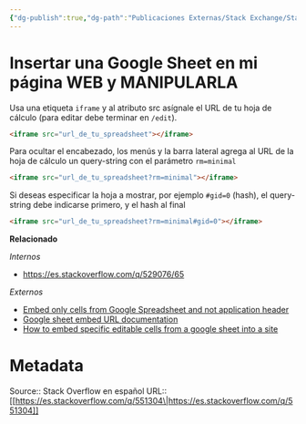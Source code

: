 ```yaml
---
{"dg-publish":true,"dg-path":"Publicaciones Externas/Stack Exchange/Stack Overflow en español/es.stackoverflow.com-551304.md","permalink":"/publicaciones-externas/stack-exchange/stack-overflow-en-espanol/es-stackoverflow-com-551304/","title":"Insertar una Google Sheet en mi página WEB y MANIPULARLA","hide":true,"noteIcon":"default","created":"2024-04-03T12:49:10.418-06:00","updated":"2024-04-05T16:43:57.957-06:00"}
---
```


# Insertar una Google Sheet en mi página WEB y MANIPULARLA

Usa una etiqueta `iframe` y al atributo src asígnale el URL  de tu hoja de cálculo (para editar debe terminar en `/edit`).

```html
<iframe src="url_de_tu_spreadsheet"></iframe>
```
Para ocultar el encabezado, los menús y la barra lateral agrega al URL de la hoja de cálculo un query-string con el parámetro `rm=minimal`

```html
<iframe src="url_de_tu_spreadsheet?rm=minimal"></iframe>
```

Si deseas especificar la hoja a mostrar, por ejemplo `#gid=0` (hash), el query-string debe indicarse primero, y el hash al final

```html
<iframe src="url_de_tu_spreadsheet?rm=minimal#gid=0"></iframe>
```

**Relacionado**

*Internos*

- https://es.stackoverflow.com/q/529076/65

*Externos*

- [Embed only cells from Google Spreadsheet and not application header](https://webapps.stackexchange.com/q/30644/88163)
- [Google sheet embed URL documentation](https://stackoverflow.com/q/23446449/1595451)
- [How to embed specific editable cells from a google sheet into a site](https://stackoverflow.com/q/65678620/1595451)


# Metadata
Source:: Stack Overflow en español
URL:: [[https://es.stackoverflow.com/q/551304\|https://es.stackoverflow.com/q/551304]]

